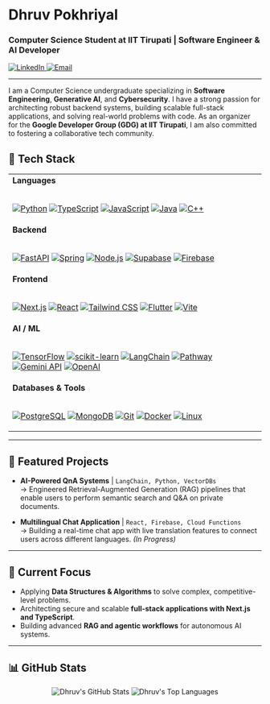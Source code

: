 # Dhruv Pokhriyal

### Computer Science Student at IIT Tirupati | Software Engineer & AI Developer

<p align="left">
  <a href="https://www.linkedin.com/in/dhruvpokhriyal" target="_blank">
    <img src="https://img.shields.io/badge/LinkedIn-0A66C2?style=for-the-badge&logo=linkedin&logoColor=white" alt="LinkedIn"/>
  </a>
  <a href="mailto:dhruvpokhriyaltech@gmail.com">
    <img src="https://img.shields.io/badge/Email-D14836?style=for-the-badge&logo=gmail&logoColor=white" alt="Email"/>
  </a>
</p>

---

I am a Computer Science undergraduate specializing in **Software Engineering**, **Generative AI**, and **Cybersecurity**. I have a strong passion for architecting robust backend systems, building scalable full-stack applications, and solving real-world problems with code. As an organizer for the **Google Developer Group (GDG) at IIT Tirupati**, I am also committed to fostering a collaborative tech community.

## 🔧 Tech Stack

<table>
  <tr>
    <td valign="top" width="100%">
      <strong>Languages</strong><br><br>
      <p align="left">
        <a href="https://www.python.org" target="_blank"><img src="https://img.shields.io/badge/python-3670A0?style=for-the-badge&logo=python&logoColor=ffdd54" alt="Python"/></a>
        <a href="https://www.typescriptlang.org/" target="_blank"><img src="https://img.shields.io/badge/typescript-%233178C6.svg?style=for-the-badge&logo=typescript&logoColor=white" alt="TypeScript"/></a>
        <a href="https://developer.mozilla.org/en-US/docs/Web/JavaScript" target="_blank"><img src="https://img.shields.io/badge/javascript-%23323330.svg?style=for-the-badge&logo=javascript&logoColor=%23F7DF1E" alt="JavaScript"/></a>
        <a href="https://www.java.com" target="_blank"><img src="https://img.shields.io/badge/java-%23ED8B00.svg?style=for-the-badge&logo=java&logoColor=white" alt="Java"/></a>
        <a href="https://isocpp.org/" target="_blank"><img src="https://img.shields.io/badge/c++-%2300599C.svg?style=for-the-badge&logo=c%2B%2B&logoColor=white" alt="C++"/></a>
      </p>
    </td>
  </tr>
  <tr>
    <td valign="top" width="100%">
      <strong>Backend</strong><br><br>
      <p align="left">
        <a href="https://fastapi.tiangolo.com/" target="_blank"><img src="https://img.shields.io/badge/FastAPI-005571?style=for-the-badge&logo=fastapi" alt="FastAPI"/></a>
        <a href="https://spring.io/" target="_blank"><img src="https://img.shields.io/badge/spring-%236DB33F.svg?style=for-the-badge&logo=spring&logoColor=white" alt="Spring"/></a>
        <a href="https://nodejs.org" target="_blank"><img src="https://img.shields.io/badge/node.js-%23339933.svg?style=for-the-badge&logo=node.js&logoColor=white" alt="Node.js"/></a>
        <a href="https://supabase.com/" target="_blank"><img src="https://img.shields.io/badge/Supabase-3ECF8E?style=for-the-badge&logo=supabase&logoColor=white" alt="Supabase"/></a>
        <a href="https://firebase.google.com/" target="_blank"><img src="https://img.shields.io/badge/firebase-%23039BE5.svg?style=for-the-badge&logo=firebase&logoColor=white" alt="Firebase"/></a>
      </p>
    </td>
  </tr>
  <tr>
    <td valign="top" width="100%">
      <strong>Frontend</strong><br><br>
      <p align="left">
        <a href="https://nextjs.org/" target="_blank"><img src="https://img.shields.io/badge/Next.js-000000?style=for-the-badge&logo=nextdotjs&logoColor=white" alt="Next.js"/></a>
        <a href="https://react.dev/" target="_blank"><img src="https://img.shields.io/badge/react-%2320232a.svg?style=for-the-badge&logo=react&logoColor=%2361DAFB" alt="React"/></a>
        <a href="https://tailwindcss.com/" target="_blank"><img src="https://img.shields.io/badge/tailwindcss-%2338B2AC.svg?style=for-the-badge&logo=tailwind-css&logoColor=white" alt="Tailwind CSS"/></a>
        <a href="https://flutter.dev" target="_blank"><img src="https://img.shields.io/badge/flutter-%2302569B.svg?style=for-the-badge&logo=flutter&logoColor=white" alt="Flutter"/></a>
        <a href="https://vitejs.dev/" target="_blank"><img src="https://img.shields.io/badge/vite-%23646CFF.svg?style=for-the-badge&logo=vite&logoColor=white" alt="Vite"/></a>
      </p>
    </td>
  </tr>
    <tr>
    <td valign="top" width="100%">
      <strong>AI / ML</strong><br><br>
      <p align="left">
        <a href="https://www.tensorflow.org" target="_blank"><img src="https://img.shields.io/badge/TensorFlow-%23FF6F00.svg?style=for-the-badge&logo=tensorflow&logoColor=white" alt="TensorFlow"/></a>
        <a href="https://scikit-learn.org/" target="_blank"><img src="https://img.shields.io/badge/scikit--learn-%23F7931E.svg?style=for-the-badge&logo=scikit-learn&logoColor=white" alt="scikit-learn"/></a>
        <a href="https://python.langchain.com/" target="_blank"><img src="https://img.shields.io/badge/LangChain-4495D5?style=for-the-badge" alt="LangChain"/></a>
        <a href="https://pathway.com/" target="_blank"><img src="https://img.shields.io/badge/Pathway-5F55EE?style=for-the-badge" alt="Pathway"/></a>
        <a href="https://ai.google.dev/" target="_blank"><img src="https://img.shields.io/badge/Gemini_API-4285F4?style=for-the-badge&logo=google-gemini&logoColor=white" alt="Gemini API"/></a>
        <a href="https://openai.com/" target="_blank"><img src="https://img.shields.io/badge/OpenAI-412991?style=for-the-badge&logo=openai&logoColor=white" alt="OpenAI"/></a>
      </p>
    </td>
  </tr>
  <tr>
    <td valign="top" width="100%">
      <strong>Databases & Tools</strong><br><br>
      <p align="left">
        <a href="https://www.postgresql.org" target="_blank"><img src="https://img.shields.io/badge/postgresql-%23316192.svg?style=for-the-badge&logo=postgresql&logoColor=white" alt="PostgreSQL"/></a>
        <a href="https://www.mongodb.com/" target="_blank"><img src="https://img.shields.io/badge/MongoDB-%234EA94B.svg?style=for-the-badge&logo=mongodb&logoColor=white" alt="MongoDB"/></a>
        <a href="https://git-scm.com/" target="_blank"><img src="https://img.shields.io/badge/git-%23F05033.svg?style=for-the-badge&logo=git&logoColor=white" alt="Git"/></a>
        <a href="https://www.docker.com/" target="_blank"><img src="https://img.shields.io/badge/docker-%232496ED.svg?style=for-the-badge&logo=docker&logoColor=white" alt="Docker"/></a>
        <a href="https://www.linux.org/" target="_blank"><img src="https://img.shields.io/badge/Linux-FCC624?style=for-the-badge&logo=linux&logoColor=black" alt="Linux"/></a>
      </p>
    </td>
  </tr>
</table>

---

## 🚀 Featured Projects


-   **AI-Powered QnA Systems** | `LangChain, Python, VectorDBs` <br>
    → Engineered Retrieval-Augmented Generation (RAG) pipelines that enable users to perform semantic search and Q&A on private documents.

-   **Multilingual Chat Application** | `React, Firebase, Cloud Functions` <br>
    → Building a real-time chat app with live translation features to connect users across different languages. *(In Progress)*

---

## 🌱 Current Focus

-   Applying **Data Structures & Algorithms** to solve complex, competitive-level problems.
-   Architecting secure and scalable **full-stack applications with Next.js and TypeScript**.
-   Building advanced **RAG and agentic workflows** for autonomous AI systems.

---

## 📊 GitHub Stats

<p align="center">
  <img src="https://github-readme-stats.vercel.app/api?username=DhruvPokhriyal&show_icons=true&theme=radical&rank_icon=github" alt="Dhruv's GitHub Stats" />
  <img src="https://github-readme-stats.vercel.app/api/top-langs/?username=DhruvPokhriyal&layout=compact&theme=radical" alt="Dhruv's Top Languages" />
</p>
